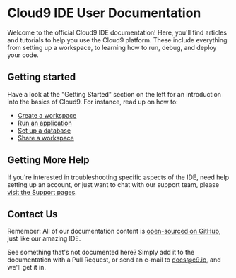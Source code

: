 # Cloud9 IDE User Documentation

Welcome to the official Cloud9 IDE documentation! Here, you'll find articles and tutorials to help you use the Cloud9 platform. These include everything from setting up a workspace, to learning how to run, debug, and deploy your code.

<!--Don't forget to check out [our YouTube channel](http://www.youtube.com/user/c9ide/videos?flow=grid&view=1) which contains videos describing many of the features of the IDE, as well as providing additional tutorials. Our videos are also available on relevant documentation pages.-->

## Getting started

Have a look at the "Getting Started" section on the left for an introduction into the basics of Cloud9.
For instance, read up on how to:

* [Create a workspace](create_a_workspace.html)
* [Run an application](run_an_application.html)
* [Set up a database](setup_a_database.html) 
* [Share a workspace](share_a_workspace.html) 

## Getting More Help

If you're interested in troubleshooting specific aspects of the IDE, need help setting up an account, or just want to chat with our support team, please [visit the Support pages](https://support.c9.io).

## Contact Us

Remember: All of our documentation content is [open-sourced on GitHub](https://github.com/c9/docs.c9.io), just like our amazing IDE.

See something that's not documented here? Simply add it to the documentation with a Pull Request, or send an e-mail to <a href="mailto:docs@c9.io">docs@c9.io</a>, and we'll get it in.

<!--## Recently Updated Topics-->

<!--Here's a list of the last five recently updated topics:-->

<!--* %placeholder1%-->
<!--* %placeholder2%-->
<!--* %placeholder3%-->
<!--* %placeholder4%-->
<!--* %placeholder5%-->
